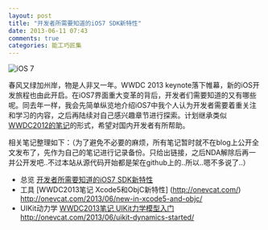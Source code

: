 ```yaml
---
layout: post
title: "开发者所需要知道的iOS7 SDK新特性"
date: 2013-06-11 07:43
comments: true
categories: 能工巧匠集
---
```


![iOS 7](http://img.onevcat.com/2013/ios-7-logo.png)

春风又绿加州岸，物是人非又一年。WWDC 2013 keynote落下帷幕，新的iOS开发旅程也由此开启。在iOS7界面重大变革的背后，开发者们需要知道的又有哪些呢。同去年一样，我会先简单纵览地介绍iOS7中我个人认为开发者需要着重关注和学习的内容，之后再陆续对自己感兴趣章节进行探索。计划继承类似[WWDC2012的笔记](http://onevcat.com/2012/06/%E5%BC%80%E5%8F%91%E8%80%85%E6%89%80%E9%9C%80%E8%A6%81%E7%9F%A5%E9%81%93%E7%9A%84ios6-sdk%E6%96%B0%E7%89%B9%E6%80%A7/)的形式，希望对国内开发者有所帮助。

相关笔记整理如下：（为了避免不必要的麻烦，所有笔记暂时就不在blog上公开全文发布了，先作为自己的笔记进行记录备份。只给出链接，之后NDA解除后再一并公开发吧..不过本站从源代码开始都是架在github上的..所以..嗯不多说了..）

* 总览 [开发者所需要知道的iOS7 SDK新特性](http://onevcat.com/2013/06/developer-should-know-about-ios7/)
* 工具 [WWDC2013笔记 Xcode5和ObjC新特性] (http://onevcat.com/) http://onevcat.com/2013/06/new-in-xcode5-and-objc/
* UIKit动力学 [WWDC2013笔记 UIKit力学模型入门](http://onevcat.com/) http://onevcat.com/2013/06/uikit-dynamics-started/


<!--
---

### UI相关
#### 全新UI设计
iOS7最大的变化莫过于UI设计，也许你会说UI设计“这是设计师大大们应该关注的事情，不关开发者的事，我们只需要替换图片就行了”。那你就错了。UI的变化必然带来使用习惯和方式的转变，如何运用iOS7的UI，如何是自己的应用更切合新的系统，都是需要考虑的事情。另外值得注意的是，使用iOS7 SDK（现在只有Xcode5预览版提供）打包的应用在iOS7上运行时将会自动使用iOS7的新界面，所以原有应用可能需要对新界面进行重大调整。具体的iOS7中所使用的UI元素的人际交互界面文档，可以从[这里](https://developer.apple.com/library/prerelease/ios/design/index.html#//apple_ref/doc/uid/TP40013289)找到（应该是需要开发者账号才能看）。

简单总结来说，以现在上手体验看来新的UI变化改进有如下几点：

* 状态栏，导航栏和应用实际展示内容不再界限：系统自带的应用都不再区分状态栏和navigation bar，而是用统一的颜色力求简洁。这也算是一种趋势。
* BarItem的按钮全部文字化：这点做的相当坚决，所有的导航和工具条按钮都取消了拟物化，原来的文字（比如“Edit”，“Done”之类）改为了简单的文字，原来的图标（比如新建或者删除）也做了简化。
* 程序打开加入了动画：从主界面到图标所在位置的一个放大，同时显示应用的载入界面。

自己实验了几个现有的AppStore应用在iOS7上的运行情况：

* [Pomodoro Do](https://itunes.apple.com/app/id533469911?mt=8)： 这是我自己开发的应用，运行正常，但是因为不是iOS7 SDK打包，所以在UI上使用了之前系统的，问题是导航栏Tint颜色丢失，导致很难看，需要尽快更新。
* Facebook：因为使用了图片自定义导航栏，而没有直接使用系统提供的材质，所以没什么问题。
* 面包旅行：直接Crash，无法打开，原因未知。



这次UI大改可以说是一次对敏捷开发的检验，原来的应用（特别是拟物化用得比较重的应用）虽然也能运行，但是很多UI自定义的地方需要更改不说，还容易让用户产生一种“来到了另一个世界”的感觉，同时可以看到也有部分应用无法运行。而对于苹果的封闭系统和只升不降的特性，开发者以及其应用必须要尽快适应这个新系统，这对于迭代快速，还在继续维护的应用来说会是一个机会。相信谁先能适应新的UI，谁就将在iOS7上占到先机。

#### UIKit的力学模型（UIKit Dynamics）
新增了`UIDynamicItem`委托，用来为UIView制定力学模型行为，当然其他任何对象都能通过实现这组接口来定义动力学行为，只不过在UIKit中可能应用最多。所谓动力学行为，是指将现实世界的我们常见的力学行为或者特性引入到UI中，比如重力等。通过实现UIDynamicItem，UIKit现在支持如下行为：

* UIAttachmentBehavior 连接两个实现了UIDynamicItem的物体（以下简称动力物体），一个物体移动时，另一个跟随移动
* UICollisionBehavior 指定边界，使两个动力物体可以进行碰撞
* UIGravityBehavior 顾名思义，为动力物体增加重力模拟
* UIPushBehavior 为动力物体施加持续的力
* UISnapBehavior 为动力物体指定一个附着点，想象一下类似挂一幅画在图钉上的感觉

如果有开发游戏的童鞋可能会觉得这些很多都是做游戏时候的需求，一种box2d之类的2D物理引擎的既视感跃然而出。没错的亲，动态UI，加上之后要介绍的Sprite Kit，极大的扩展了使用UIKit进行游戏开发的可能性。另外要注意UIDynamicItem不仅适用于UIKit，任何对象都可以实现接口来获得动态物体的一些特性，所以说用来做一些3D的或者其他奇怪有趣的事情也不是没有可能。如果觉得Cocos2D+box2d这样的组合使用起来不方便的话，现在动态UIKit+SpriteKit给出了新的选择。

### 游戏方面

iOS7 SDK极大加强了直接使用iOS SDK制作和分发游戏的体验，最主要的是引入了专门的游戏制作框架。

#### Sprite Kit Framework
这是个人认为iOS7 SDK最大的亮点，也是最重要的部分，iOS SDK终于有自己的精灵系统了。Sprite Kit Framework使用硬件加速的动画系统来表现2D和2.5D的游戏，它提供了制作游戏所需要的大部分的工具，包括图像渲染，动画系统，声音播放以及图像模拟的物理引擎。可以说这个框架是iOS SDK自带了一个较完备的2D游戏引擎，力图让开发者专注于更高层的实现和内容。和大多数游戏引擎一样，Sprite Kit内的内容都按照场景（Scene）来分开组织，一个场景可以包括贴图对象，视频，形状，粒子效果甚至是CoreImage滤镜等等。相对于现有的2D引擎来说，由于Sprite Kit是在系统层级进行的优化，渲染时间等都由框架决定，因此应该会有比较高的效率。

另外，Xcode还提供了创建粒子系统和贴图Atlas的工具。使用Xcode来管理粒子效果和贴图atlas，可以迅速在Sprite Kit中反应出来。

#### Game Controller Framework
为Made-for-iPhone/iPod/iPad (MFi) game controller设计的硬件的对应的框架，可以让用户用来连接和控制专门的游戏硬件。参考WWDC 2013开场视频中开始的赛车演示。现在想到的是，也许这货不仅可以用于游戏…或者苹果之后会扩展其应用，因为使用普及率很高的iPhone作为物联网的入口，似乎会是很有前途的事情。

#### GameCenter改进
GameCenter一直是苹果的败笔...虽然每年都在改进，但是一直没看到大的起色。今年也不例外，都是些小改动，不提也罢。

### 多任务强化

* 经常需要下载新内容的应用现在可以通过设置`UIBackgroundModes`为`fetch`来实现后台下载内容了，需要在AppDelegate里实现`setMinimumBackgroundFetchInterval:`以及`application:performFetchWithCompletionHandler: `来处理完成的下载，这个为后台运行代码提供了又一种选择。不过考虑到Apple如果继续严格审核的话，可能只有杂志报刊类应用能够取得这个权限吧。另外需要注意开发者仅只能指定一个最小间隔，最后下没下估计就得看系统娘的心情了。
* 同样是后台下载，以前只能推送提醒用户进入应用下载，现在可以接到推送并在后台下载。UIBackgroundModes设为remote-notification，并实现`application:didReceiveRemoteNotification:fetchCompletionHandler:`

为后台下载，开发者必须使用一个新的类`NSURLSession`，其实就是在NSURLConnection上加了个后台处理，使用类似，API十分简单，不再赘述。

### AirDrop
这个是iOS7的重头新功能，用户可以用它来分享照片，文档，链接，或者其他数据给附近的设备。但是不需要特别的实现，被集成在了标准的UIActivityViewController里，并没有单独的API提供。数据的话，可以通过实现UIActivityItemSource接口后进行发送。大概苹果也不愿意看到超出他们控制的文件分享功能吧，毕竟这和iOS设计的初衷不一样。如果你不使用UIActivityViewController的话，可能是无法在应用里实装AirDrop功能了。

### 地图
Apple在继续在地图应用上的探索，MapKit的改进也乏善可陈。我一直相信地图类应用的瓶颈一定在于数据，但是对于数据源的建立并不是一年两年能够完成的。Google在这一块凭借自己的搜索引擎有着得天独厚的优势，苹果还差的很远很远。看看有哪些新东西吧：

* MKMapCamera，可以将一个MKMapCamera对象添加到地图上，在指明位置，角度和方向后将呈现3D的样子…大概可以想象成一个数字版的Google街景..
* MKDirections 获取Apple提供的基于方向的路径，然后可以用来将路径绘制在自己的应用中。这可能对一些小的地图服务提供商产生冲击，但是还是那句话，地图是一个数据的世界，在拥有完备数据之前，Apple不是Google的对手。这个状况至少会持续好几年（也有可能是永远）。
* MKGeodesicPolyline 创建一个随地球曲率的线，并附加到地图上，完成一些视觉效果。
* MKMapSnapshotter 使用其拍摄基于地图的照片，也许各类签到类应用会用到
* 改变了overlay物件的渲染方式

### Inter-App Audio 应用间的音频
AudioUnit框架中加入了在同一台设备不同应用之间发送MIDI指令和传送音频的能力。比如在一个应用中使用AudioUnit录音，然后在另一个应用中打开以处理等。在音源应用中声明一个AURemoteIO实例来标为Inter-App可用，在目标应用中使用新的发现接口来发现并获取音频。
想法很好，也算是在应用内共享迈出了一步，不过我对现在使用AudioUnit这样的低层级框架的应用数量表示不乐观。也许今后会有一些为更高层级设计的共享API提供给开发者使用。毕竟要从AudioUnit开始处理音频对于大多数开发者来说并不是一件很容易的事情。

### 点对点连接 Peer-to-Peer Connectivity
可以看成是AirDrop不能直接使用的补偿，代价是需要自己实现。MultipeerConnectivity框架可以用来发现和连接附近的设备，并传输数据，而这一切并不需要有网络连接。可以看到Apple逐渐在文件共享方面一步步放开限制，但是当然所有这些都还是被限制在sandbox里的。

### Store Kit Framework
Store Kit在内购方面采用了新的订单系统，这将可以实现对订单的本机验证。这是一次对应内购破解和有可能验证失败导致内购失败的更新，苹果希望藉此减少内购的实现流程，减少出错，同时遏制内购破解泛滥。前者可能没有问题，但是后者的话，因为objc的动态特性，决定了只要有越狱存在，内购破解也是早晚的事情。不过这一点确实方便了没有能力架设验证服务器的小开发者，这方面来说还是很好的。

### 最后
当然还有一些其他小改动，包括MessageUI里添加了附件按钮，Xcode开始支持模块了等等。完整的iOS7新特性列表可以在[这里](https://developer.apple.com/library/prerelease/ios/releasenotes/General/WhatsNewIniOS/Articles/iOS7.html#//apple_ref/doc/uid/TP40013162-SW1)找到（暂时应该也需要开发者账号）。最后一个好消息是，苹果放慢了废弃API的速度，这个版本并没有特别重要的API被标为Deprecated，Cheers。
-->